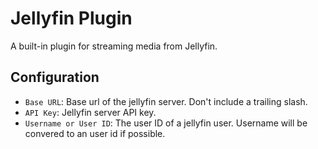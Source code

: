 # Jellyfin Plugin

A built-in plugin for streaming media from Jellyfin.

## Configuration

- `Base URL`: Base url of the jellyfin server. Don't include a trailing slash.
- `API Key`: Jellyfin server API key.
- `Username or User ID`: The user ID of a jellyfin user. Username will be convered to an user id if possible.
